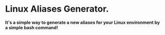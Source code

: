 # Linux Aliases Generator.

**It's a simple way to generate a new aliases for your Linux environment by a simple bash command!**
